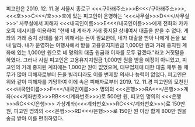 피고인은 2019. 12. 11.경 서울시 종로구 <<<구아래주소>>>B<<</구아래주소>>>, <<<호>>>C<<</호>>>호에 있는 피고인이 운영하는 ‘<<<사무실>>>D<<</사무실>>>' 사무실에서 피해자 <<<내국인이름>>>E<<</내국인이름>>>에게 전화와 카카오톡 메시지를 이용하여 "현재 내 계좌가 거래 중지된 상태여서 대출을 받을 수 없다. 계좌의 거래 중지 상태를 풀기 위해서는 돈이 필요한데, 네가 대출을 받아 나에게 돈을 보내 달라. 내가 운영하는 여행사에서 받을 고용유지지원금 1,000만 원과 거래 중지된 계좌에 있는 1,000만 원으로 네 명의의 대출 원금과 이자를 모두 갚겠다."라고 거짓말을 하였다.
그러나 사실 피고인은 고용유지지원금 1,000만 원을 받을 예정이 아니었고, 피고인의 거래 중지된 계좌에는 1,000만 원이 없었으며, 대부업체에 대한 대출 채무 등 채무가 많아 피해자로부터 돈을 빌리더라도 이를 변제할 의사나 능력이 없었다.
피고인은 위와 같이 피해자를 기망하여 이에 속은 피해자로부터 2019. 12. 11.경 피고인의 모친인 <<<내국인이름>>>F<<</내국인이름>>> 명의의 <<<은행>>>RA<<</은행>>>계좌(<<<계좌번호>>>RB<<</계좌번호>>>)로 500만 원, 피고인 명의의 <<<은행>>>RC<<</은행>>> 가상계좌(<<<계좌번호>>>RC<<</계좌번호>>>)로 150만 원, 피고인 명의의 <<<은행>>>RD<<</은행>>>로 150만 원 이상 합계 800만 원을 송금 받아 이를 편취하였다.